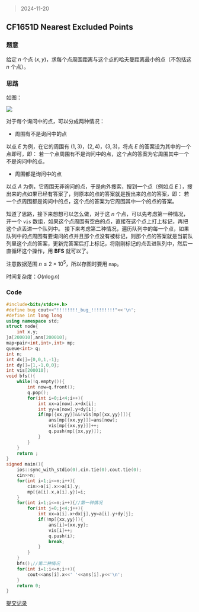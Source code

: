 > 2024-11-20

## CF1651D Nearest Excluded Points

### 题意

给定 $n$ 个点 $(x,y)$，求每个点周围距离与这个点的哈夫曼距离最小的点（不包括这 $n$ 个点）。

### 思路

如图：

![](https://cdn.luogu.com.cn/upload/image_hosting/l5g4tpyz.png)

对于每个询问中的点，可以分成两种情况：

- 周围有不是询问中的点

以点 $E$ 为例，在它的周围有 $(1,3)$，$(2,4)$，$(3,3)$，将点 $E$ 的答案设为其中的一个点即可，即：
若一个点周围有不是询问中的点，这个点的答案为它周围其中一个不是询问中的点。

- 周围都是询问中的点

以点 $A$ 为例，它周围无非询问的点，于是向外搜索，搜到一个点（例如点 $E$ ），搜出来的点如果已经有答案了，则原本的点的答案就是搜出来的点的答案，即：
若一个点周围都是询问中的点，这个点的答案为它周围其中一个的点的答案。

知道了思路，接下来想想可以怎么做，对于这 $n$ 个点，可以先考虑第一种情况，开一个 `vis` 数组，如果这个点周围有空白的点，直接在这个点上打上标记，再把这个点丢进一个队列中。
接下来考虑第二种情况，遍历队列中的每一个点，如果队列中的点周围有要询问的点并且那个点没有被标记，则那个点的答案就是当前队列里这个点的答案，更新完答案后打上标记，将刚刚标记的点丢进队列中，然后一直循环这个操作，用 **BFS** 就可以了。

注意数据范围 $n \le 2 \times 10^5$，所以存图时要用 `map`。

时间复杂度：$O(n\log n)$

### Code

```c++
#include<bits/stdc++.h>
#define bug cout<<"!!!!!!!!_bug_!!!!!!!!!"<<'\n';
#define int long long
using namespace std;
struct node{
	int x,y;
}a[200010],ans[200010];
map<pair<int,int>,int> mp;
queue<int> q;
int n;
int dx[]={0,0,1,-1};
int dy[]={1,-1,0,0};
int vis[200010];
void bfs(){
	while(!q.empty()){
		int now=q.front();
		q.pop();
		for(int i=0;i<4;i++){
			int xx=a[now].x+dx[i];
			int yy=a[now].y+dy[i];
			if(mp[{xx,yy}]&&!vis[mp[{xx,yy}]]){
				ans[mp[{xx,yy}]]=ans[now];
				vis[mp[{xx,yy}]]++;
				q.push(mp[{xx,yy}]);
			}
		}
	}
    return ;
}
signed main(){
	ios::sync_with_stdio(0),cin.tie(0),cout.tie(0);
	cin>>n;
	for(int i=1;i<=n;i++){
		cin>>a[i].x>>a[i].y;
		mp[{a[i].x,a[i].y}]=i;
	}
	for(int i=1;i<=n;i++){//第一种情况
		for(int j=0;j<4;j++){
			int xx=a[i].x+dx[j],yy=a[i].y+dy[j];
			if(!mp[{xx,yy}]){
				ans[i]={xx,yy};
				vis[i]++;
				q.push(i);
				break;
			}
		} 
	}
	bfs();//第二种情况
	for(int i=1;i<=n;i++){
		cout<<ans[i].x<<' '<<ans[i].y<<'\n';
	}
	return 0;
}

```

[提交记录](https://codeforces.com/contest/1651/submission/292470852)